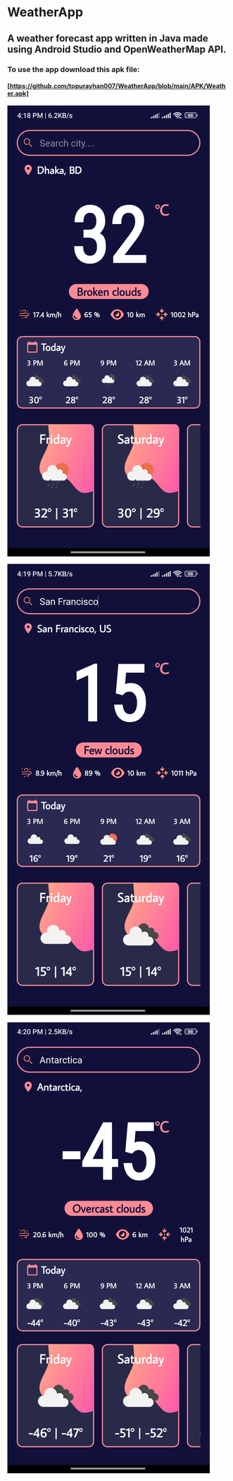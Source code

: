 # WeatherApp

## A weather forecast app written in Java made using Android Studio and OpenWeatherMap API.

### To use the app download this apk file:

 #### [https://github.com/topurayhan007/WeatherApp/blob/main/APK/Weather.apk]
 

![Screenshot 1](asset/1.jpg)

![Screenshot 2](asset/2.jpg)

![Screenshot 3](asset/3.jpg)

